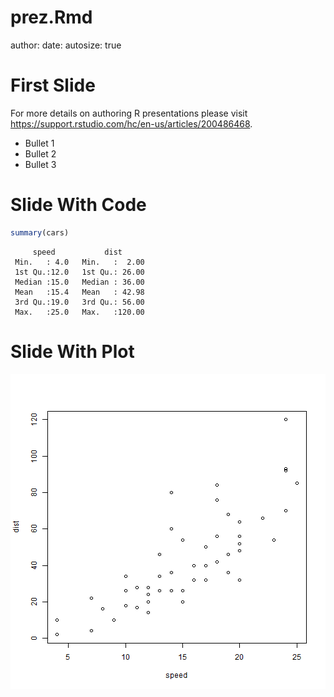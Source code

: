 prez.Rmd
========================================================
author: 
date: 
autosize: true

First Slide
========================================================

For more details on authoring R presentations please visit <https://support.rstudio.com/hc/en-us/articles/200486468>.

- Bullet 1
- Bullet 2
- Bullet 3

Slide With Code
========================================================


```r
summary(cars)
```

```
     speed           dist       
 Min.   : 4.0   Min.   :  2.00  
 1st Qu.:12.0   1st Qu.: 26.00  
 Median :15.0   Median : 36.00  
 Mean   :15.4   Mean   : 42.98  
 3rd Qu.:19.0   3rd Qu.: 56.00  
 Max.   :25.0   Max.   :120.00  
```

Slide With Plot
========================================================

![plot of chunk unnamed-chunk-2](prez.Rmd-figure/unnamed-chunk-2-1.png)
